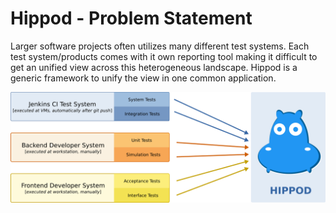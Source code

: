 
# Hippod - Problem Statement

Larger software projects often utilizes many different test systems. Each test
system/products comes with it own reporting tool making it difficult to get an
unified view across this heterogeneous landscape. Hippod is a generic framework
to unify the view in one common application.

![alt text](images/hippod-test-system-interaction.png "Architecture")


